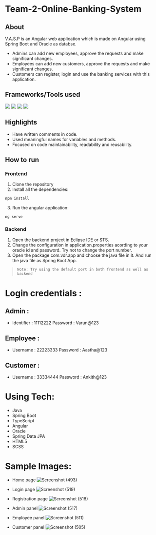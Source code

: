 # Team-2-Online-Banking-System

## About
V.A.S.P is an Angular web application which is made on Angular using Spring Boot and Oracle as databse. 
- Admins can add new employees, approve the requests and make significant changes.
- Employees can add new customers, approve the requests and make significant changes.
- Customers can register, login and use the banking services with this application. 

## Frameworks/Tools used

![](https://img.shields.io/badge/Angular-DD0031?style=for-the-badge&logo=angular&logoColor=white)  ![](https://img.shields.io/badge/Spring-6AAD3D?style=for-the-badge&logo=spring&logoColor=white) ![](https://img.shields.io/badge/Java-FFFFFF?style=for-the-badge&logo=java&logoColor=red) ![](https://img.shields.io/badge/oracle-ed1c24?style=for-the-badge&logo=oracle&logoColor=white)

## Highlights

- Have written comments in code.
- Used meaningful names for variables and methods.
- Focused on code maintainability, readability and reusability.

## How to run

### Frontend
1. Clone the repository
2. Install all the dependencies: 

```sh
npm install
```

3. Run the angular application: 

```sh
ng serve
```

### Backend

1. Open the backend project in Eclipse IDE or STS.
2. Change the configuration in application.properties acording to your oracle id and password. Try not to change the port number.
3. Open the package com.vdr.app and choose the java file in it. And run the java file as Spring Boot App.

> ```Note: Try using the default port in both frontend as well as backend ```



# Login credentials :

## Admin :
* Identifier : 11112222
   Password : Varun@123
   
## Employee :
* Username : 22223333
   Password : Aastha@123
 
## Customer :
* Username : 33334444
   Password : Ankith@123

# Using Tech:

* Java
* Spring Boot
* TypeScript
* Angular
* Oracle
* Spring Data JPA
* HTML5
* SCSS

# Sample Images:

* Home page
![Screenshot (493)](https://user-images.githubusercontent.com/108650311/177747608-7509602c-faf1-4720-8593-b806b48e4c9e.png)

* Login page
![Screenshot (519)](https://user-images.githubusercontent.com/108650311/177748061-955b0736-3901-4190-adab-9fb7b41937f7.png)

* Registration page
![Screenshot (518)](https://user-images.githubusercontent.com/108650311/177748978-99407781-0b2e-400e-bb7a-018282803b72.png)

* Admin panel
![Screenshot (517)](https://user-images.githubusercontent.com/108650311/177749723-5b9cbb16-8c51-4f9f-b911-c50267334da8.png)

* Employee panel
![Screenshot (511)](https://user-images.githubusercontent.com/108650311/177749809-129eee92-21ce-4e2e-8490-b28bbd6b88c0.png)

* Customer panel
![Screenshot (505)](https://user-images.githubusercontent.com/108650311/177749851-ca947059-0c4a-418e-8fcc-de4a70327abf.png)
